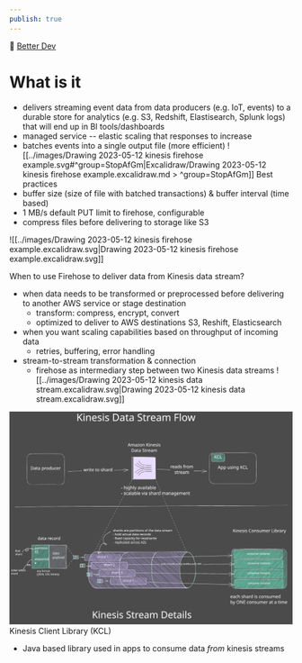 ```yaml
---
publish: true
---
```

🎥 [Better Dev](https://www.youtube.com/watch?v=DPT3swb6zgI)
# What is it
- delivers streaming event data from data producers (e.g. IoT, events) to a durable store for analytics (e.g. S3, Redshift, Elastisearch, Splunk logs) that will end up in BI tools/dashboards 
- managed service -- elastic scaling that responses to increase
- batches events into a single output file (more efficient)
![[../images/Drawing 2023-05-12 kinesis firehose example.svg#^group=StopAfGm|Excalidraw/Drawing 2023-05-12 kinesis firehose example.excalidraw.md > ^group=StopAfGm]]
Best practices
- buffer size (size of file with batched transactions) & buffer interval (time based)
- 1 MB/s default PUT limit to firehose, configurable
- compress files before delivering to storage like S3

![[../images/Drawing 2023-05-12 kinesis firehose example.excalidraw.svg|Drawing 2023-05-12 kinesis firehose example.excalidraw.svg]]

When to use Firehose to deliver data from Kinesis data stream?
- when data needs to be transformed or preprocessed before delivering to another AWS service or stage destination
	- transform: compress, encrypt, convert
	- optimized to deliver to AWS destinations S3, Reshift, Elasticsearch
- when you want scaling capabilities based on throughput of incoming data
	- retries, buffering, error handling
- stream-to-stream transformation & connection
	- firehose as intermediary step between two Kinesis data streams
![[../images/Drawing 2023-05-12 kinesis data stream.excalidraw.svg|Drawing 2023-05-12 kinesis data stream.excalidraw.svg]]

![kinesis](../images/Drawing%202023-05-12%20kinesis%20data%20stream.excalidraw.svg)
Kinesis Client Library (KCL)
- Java based library used in apps to consume data *from* kinesis streams